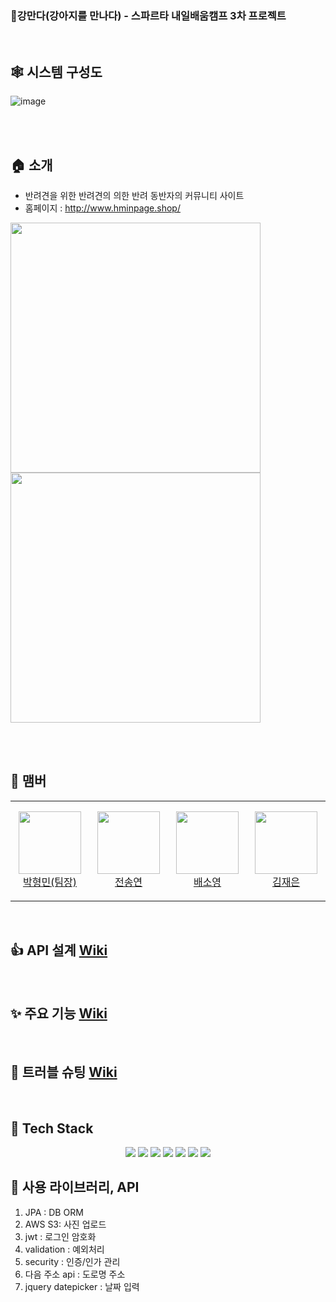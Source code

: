 ### 🐶강만다(강아지를 만나다) - 스파르타 내일배움캠프 3차 프로젝트

<br>

## 🕸 시스템 구성도
![image](https://user-images.githubusercontent.com/42319300/162265770-338562cc-62b9-4197-83b5-8ba3222cae9a.png)

<br><br>

## 🏠 소개

+ 반려견을 위한 반려견의 의한 반려 동반자의 커뮤니티 사이트
+ 홈페이지 : http://www.hminpage.shop/


<img src = "https://user-images.githubusercontent.com/42319300/161721735-e80e07f1-108b-4d85-bbda-77599c4729ff.png" width ="400" /> <img src = "https://user-images.githubusercontent.com/42319300/161721726-8e424d92-72a1-44e4-95b1-aca64d0df5fd.png" width ="400" /> </br>

<Br>
  

<br/>


## 🧙 맴버

<table>
    <tr>
        <td align="center" width="130px" height="160px">
            <a href="https://github.com/thalals"><img height="100px" width="100px" src="https://avatars.githubusercontent.com/u/42319300?s=460&u=feb753590ea1a1d094b08573bb11f15e801e63cc&v=4" /></a>
          <br />
            <a href="https://github.com/thalals">박형민(팀장)</a>
      </td>
      <td align="center" width="130px" height="160px">
                  <a href="https://github.com/sendkite1"><img height="100px" width="100px" src="https://user-images.githubusercontent.com/42319300/135604950-2cf4e5fd-8cf4-4941-8a00-77e0cd982751.jpg" /></a>
                <br />
                  <a href="https://github.com/sendkite">전송연</a>
            </td>
        <td align="center" width="130px" height="160px">
            <a href="https://github.com/carina9231"><img height="100px" width="100px" src="https://user-images.githubusercontent.com/42319300/135605305-2b71e4a7-c01d-4349-a1d8-dc8132584d99.jpg" /></a>
          <br />
            <a href="https://github.com/carina9231">배소영</a>
      </td>
      <td align="center" width="130px" height="160px">
                  <a href="https://github.com/jenny0325"><img height="100px" width="100px" src="https://user-images.githubusercontent.com/42319300/135706447-06ba949f-ec19-462b-81c6-c5b297bbfc45.jpg" /></a>
                <br />
                  <a href="https://github.com/jenny0325">김재은</a>
            </td>
  </tr>

</table>

<br/>

## 👍 API 설계 [Wiki](https://github.com/thalals/MaruMaru_sparta_ver.Spring/wiki/API-%EB%AC%B8%EC%84%9C)


<br/>

## ✨️ 주요 기능 [Wiki](https://github.com/thalals/MaruMaru_sparta_ver.Spring/wiki/API-%EB%AC%B8%EC%84%9C)
<br/>

## 📗 트러블 슈팅 [Wiki](https://github.com/thalals/MaruMaru_sparta_ver.Spring/wiki/API-%EB%AC%B8%EC%84%9C)
<br/>

## 📌 Tech Stack


<p align='center'>
<img src="https://img.shields.io/badge/HTML5-E34F26?style=flat-square&logo=HTML5&logoColor=white"/></a>
<img src="https://img.shields.io/badge/CSS3-1572B6?style=flat-square&logo=CSS3&logoColor=white"/></a>
<img src="https://img.shields.io/badge/JavaScript-F7DF1E?style=flat-square&logo=JavaScript&logoColor=white"/></a>
<img src="https://img.shields.io/badge/JAVA-5483B1?style=flat-square&logo=JAVA&logoColor=white"/></a>
<img src="https://img.shields.io/badge/SPRING-232F3E?style=flat-square&logo=SPRING&logoColor=white"/></a>
<img src="https://img.shields.io/badge/Mysql-47A248?style=flat-square&logo=Mysql&logoColor=white"/></a>
<img src="https://img.shields.io/badge/Amazon AWS-BD8B13?style=flat-square&logo=Amazon%20AWS&logoColor=white"/></a>
</p>


## 📌 사용 라이브러리, API

1. JPA : DB ORM
2. AWS S3: 사진 업로드
3. jwt : 로그인 암호화
4. validation : 예외처리
5. security : 인증/인가 관리
6. 다음 주소 api : 도로명 주소
7. jquery datepicker : 날짜 입력


<br/>



